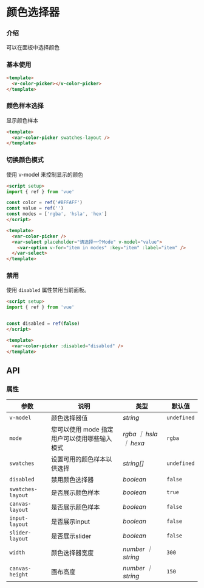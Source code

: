 # 颜色选择器
### 介绍

可以在面板中选择颜色

### 基本使用

```html
<template>
  <v-color-picker></v-color-picker>
</template>
```
### 颜色样本选择

显示颜色样本

```html
<template>
  <var-color-picker swatches-layout />
</template>
```

### 切换颜色模式

使用 v-model 来控制显示的颜色

```html
<script setup>
import { ref } from 'vue'

const color = ref('#BFFAFF')
const value = ref('')
const modes = ['rgba', 'hsla', 'hex']
</script>

<template>
  <var-color-picker />
  <var-select placeholder="请选择一个Mode" v-model="value">
    <var-option v-for="item in modes" :key="item" :label="item" />
  </var-select>
</template>
```

### 禁用

使用 `disabled` 属性禁用当前面板。

```html
<script setup>
import { ref } from 'vue'


const disabled = ref(false)  
</script>

<template>
  <var-color-picker :disabled="disabled" />
</template>
```

## API

### 属性

| 参数              | 说明                                         | 类型                   | 默认值      |
| ----------------- | -------------------------------------------- | ---------------------- | ----------- |
| `v-model`         | 颜色选择器值                                 | _string_               | `undefined` |
| `mode`            | 您可以使用 mode 指定用户可以使用哪些输入模式 | _rgba ｜ hsla ｜ hexa_ | `rgba`      |
| `swatches`        | 设置可用的颜色样本以供选择                   | _string[]_             | `undefined` |
| `disabled`        | 禁用颜色选择器                               | _boolean_              | `false`     |
| `swatches-layout` | 是否展示颜色样本                             | _boolean_              | `true`      |
| `canvas-layout`   | 是否展示颜色样本                             | _boolean_              | `false`     |
| `input-layout`    | 是否展示input                                | _boolean_              | `false`     |
| `slider-layout`   | 是否展示slider                               | _boolean_              | `false`     |
| `width`           | 颜色选择器宽度                               | _number ｜ string_     | `300`       |
| `canvas-height`   | 画布高度                                     | _number ｜ string_     | `150`       |
